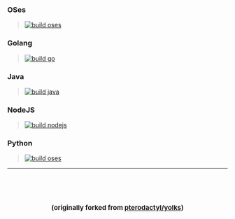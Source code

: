 ### OSes
> [![build oses](https://github.com/tresthost/images/actions/workflows/base.yml/badge.svg)](https://github.com/tresthost/images/actions/workflows/base.yml)

### Golang
> [![build go](https://github.com/tresthost/images/actions/workflows/go.yml/badge.svg)](https://github.com/tresthost/images/actions/workflows/go.yml)

### Java
> [![build java](https://github.com/tresthost/images/actions/workflows/java.yml/badge.svg)](https://github.com/tresthost/images/actions/workflows/java.yml)

### NodeJS
> [![build nodejs](https://github.com/tresthost/images/actions/workflows/nodejs.yml/badge.svg)](https://github.com/tresthost/images/actions/workflows/nodejs.yml)

### Python
> [![build oses](https://github.com/tresthost/images/actions/workflows/python.yml/badge.svg)](https://github.com/tresthost/images/actions/workflows/python.yml)


----

<h1 style="text-align: center; font-size: 15px; margin-top: 80px;">(originally forked from <a href="https://github.com/pterodactyl/yolks">pterodactyl/yolks</a>)</h1></h1>